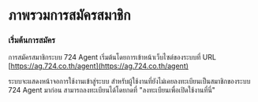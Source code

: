 # ภาพรวมการสมัครสมาชิก

### เริ่มต้นการสมัคร

การสมัครสมาชิกระบบ 724 Agent เริ่มต้นโดยการเข้าหน้าเว็บไซต์ของระบบที่ URL [https://ag.724.co.th/agent](https://ag.724.co.th/agent) 

ระบบจะแสดงหน้าจอการใช้งานเข้าสู่ระบบ สำหรับผู้ใช้งานที่ยังไม่เคยลงทะเบียนเป็นสมาชิกของระบบ 724 Agent มาก่อน สามารถลงทะเบียนได้โดยกดที่ "ลงทะเบียนเพื่อเปิดใช้งานที่นี่"

